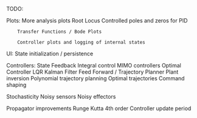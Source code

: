 TODO: 

Plots:
    More analysis plots
        Root Locus
        Controlled poles and zeros for PID

        Transfer Functions / Bode Plots

        Controller plots and logging of internal states

UI:
    State initialization / persistence

Controllers:
    State Feedback
        Integral control
    MIMO controllers
    Optimal Controller
        LQR
        Kalman Filter
    Feed Forward / Trajectory Planner
        Plant inversion
        Polynomial trajectory planning
        Optimal trajectories
        Command shaping

Stochasticity
    Noisy sensors
    Noisy effectors

Propagator improvements
    Runge Kutta 4th order
    Controller update period

